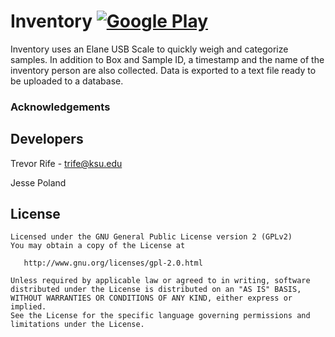 # Inventory [![Google Play](http://developer.android.com/images/brand/en_generic_rgb_wo_45.png)](https://play.google.com/store/apps/details?id=org.wheatgenetics.inventory)
Inventory uses an Elane USB Scale to quickly weigh and categorize samples. In addition to Box and Sample ID, a timestamp and the name of the inventory person are also collected. Data is exported to a text file ready to be uploaded to a database.

### Acknowledgements
## Developers
Trevor Rife - trife@ksu.edu

Jesse Poland

## License
    Licensed under the GNU General Public License version 2 (GPLv2)
    You may obtain a copy of the License at

       http://www.gnu.org/licenses/gpl-2.0.html

    Unless required by applicable law or agreed to in writing, software
    distributed under the License is distributed on an "AS IS" BASIS,
    WITHOUT WARRANTIES OR CONDITIONS OF ANY KIND, either express or implied.
    See the License for the specific language governing permissions and
    limitations under the License.